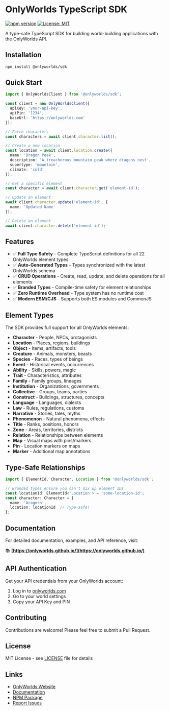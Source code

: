 # OnlyWorlds TypeScript SDK

[![npm version](https://badge.fury.io/js/@onlyworlds%2Fsdk.svg)](https://www.npmjs.com/package/@onlyworlds/sdk)
[![License: MIT](https://img.shields.io/badge/License-MIT-yellow.svg)](https://opensource.org/licenses/MIT)

A type-safe TypeScript SDK for building world-building applications with the OnlyWorlds API.

## Installation

```bash
npm install @onlyworlds/sdk
```

## Quick Start

```typescript
import { OnlyWorldsClient } from '@onlyworlds/sdk';

const client = new OnlyWorldsClient({
  apiKey: 'your-api-key',
  apiPin: '1234',
  baseUrl: 'https://onlyworlds.com'
});

// Fetch characters
const characters = await client.character.list();

// Create a new location
const location = await client.location.create({
  name: 'Dragon Peak',
  description: 'A treacherous mountain peak where dragons nest',
  supertype: 'mountain',
  climate: 'cold'
});

// Get a specific element
const character = await client.character.get('element-id');

// Update an element
await client.character.update('element-id', {
  name: 'Updated Name'
});

// Delete an element
await client.character.delete('element-id');
```

## Features

- ✅ **Full Type Safety** - Complete TypeScript definitions for all 22 OnlyWorlds element types
- ✅ **Auto-Generated Types** - Types synchronized with the latest OnlyWorlds schema
- ✅ **CRUD Operations** - Create, read, update, and delete operations for all elements
- ✅ **Branded Types** - Compile-time safety for element relationships
- ✅ **Zero Runtime Overhead** - Type system has no runtime cost
- ✅ **Modern ESM/CJS** - Supports both ES modules and CommonJS

## Element Types

The SDK provides full support for all OnlyWorlds elements:

- **Character** - People, NPCs, protagonists
- **Location** - Places, regions, buildings
- **Object** - Items, artifacts, tools
- **Creature** - Animals, monsters, beasts
- **Species** - Races, types of beings
- **Event** - Historical events, occurrences
- **Ability** - Skills, powers, magic
- **Trait** - Characteristics, attributes
- **Family** - Family groups, lineages
- **Institution** - Organizations, governments
- **Collective** - Groups, teams, parties
- **Construct** - Buildings, structures, concepts
- **Language** - Languages, dialects
- **Law** - Rules, regulations, customs
- **Narrative** - Stories, tales, myths
- **Phenomenon** - Natural phenomena, effects
- **Title** - Ranks, positions, honors
- **Zone** - Areas, territories, districts
- **Relation** - Relationships between elements
- **Map** - Visual maps with pins/markers
- **Pin** - Location markers on maps
- **Marker** - Additional map annotations

## Type-Safe Relationships

```typescript
import { ElementId, Character, Location } from '@onlyworlds/sdk';

// Branded types ensure you can't mix up element IDs
const locationId: ElementId<'Location'> = 'some-location-id';
const character: Character = {
  name: 'Aragorn',
  location: locationId  // Type-safe!
};
```

## Documentation

For detailed documentation, examples, and API reference, visit:

📚 **[https://onlyworlds.github.io/](https://onlyworlds.github.io/)**

## API Authentication

Get your API credentials from your OnlyWorlds account:

1. Log in to [onlyworlds.com](https://onlyworlds.com)
2. Go to your world settings
3. Copy your API Key and PIN

## Contributing

Contributions are welcome! Please feel free to submit a Pull Request.

## License

MIT License - see [LICENSE](LICENSE) file for details

## Links

- [OnlyWorlds Website](https://onlyworlds.com)
- [Documentation](https://onlyworlds.github.io/)
- [NPM Package](https://www.npmjs.com/package/@onlyworlds/sdk)
- [Report Issues](https://github.com/OnlyWorlds/sdk/issues)
